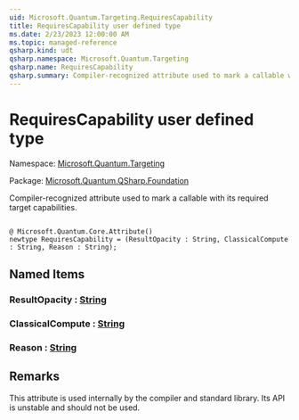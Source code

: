```yaml
---
uid: Microsoft.Quantum.Targeting.RequiresCapability
title: RequiresCapability user defined type
ms.date: 2/23/2023 12:00:00 AM
ms.topic: managed-reference
qsharp.kind: udt
qsharp.namespace: Microsoft.Quantum.Targeting
qsharp.name: RequiresCapability
qsharp.summary: Compiler-recognized attribute used to mark a callable with its required target capabilities.
---
```


# RequiresCapability user defined type

Namespace: [Microsoft.Quantum.Targeting](xref:Microsoft.Quantum.Targeting)

Package: [Microsoft.Quantum.QSharp.Foundation](https://nuget.org/packages/Microsoft.Quantum.QSharp.Foundation)


Compiler-recognized attribute used to mark a callable with its required target capabilities.

```qsharp

@ Microsoft.Quantum.Core.Attribute()
newtype RequiresCapability = (ResultOpacity : String, ClassicalCompute : String, Reason : String);
```



## Named Items

### ResultOpacity : [String](xref:microsoft.quantum.qsharp.valueliterals#string-literals)


### ClassicalCompute : [String](xref:microsoft.quantum.qsharp.valueliterals#string-literals)


### Reason : [String](xref:microsoft.quantum.qsharp.valueliterals#string-literals)



## Remarks

This attribute is used internally by the compiler and standard library. Its API is unstableand should not be used.